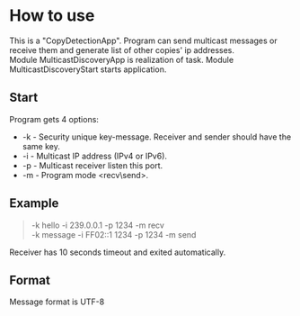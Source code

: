 # How to use
This is a "CopyDetectionApp". Program can send multicast messages or receive them and generate list of other copies' ip addresses.  
Module MulticastDiscoveryApp is realization of task. Module MulticastDiscoveryStart starts application.  
## Start
Program gets 4 options:
* -k - Security unique key-message. Receiver and sender should have the same key.
* -i - Multicast IP address (IPv4 or IPv6).
* -p - Multicast receiver listen this port. 
* -m - Program mode <recv\send>.
## Example
> -k hello -i 239.0.0.1 -p 1234 -m recv    
> -k message -i FF02::1 1234 -p 1234 -m send

Receiver has 10 seconds timeout and exited automatically. 
## Format
Message format is UTF-8
